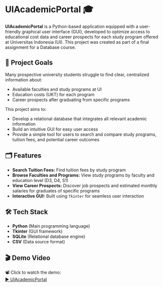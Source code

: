 # UIAcademicPortal 🎓
**UIAcademicPortal** is a Python-based application equipped with a user-friendly graphical user interface (GUI), developed to optimize access to educational cost data and career prospects for each study program offered at Universitas Indonesia (UI). This project was created as part of a final assignment for a Database course.

## 🎯 Project Goals
Many prospective university students struggle to find clear, centralized information about:
- Available faculties and study programs at UI
- Education costs (UKT) for each program
- Career prospects after graduating from specific programs

This project aims to:
- Develop a relational database that integrates all relevant academic information
- Build an intuitive GUI for easy user access
- Provide a simple tool for users to search and compare study programs, tuition fees, and potential career outcomes

## 🗂️ Features
- **Search Tuition Fees:** Find tuition fees by study program
- **Browse Faculties and Programs:** View study programs by faculty and education level (D3, D4, S1)
- **View Career Prospects:** Discover job prospects and estimated monthly salaries for graduates of specific programs
- **Interactive GUI:** Built using `Tkinter` for seamless user interaction

## 🛠️ Tech Stack
- **Python** (Main programming language)
- **Tkinter** (GUI framework)
- **SQLite** (Relational database engine)
- **CSV** (Data source format)

## 🎬 Demo Video
📽️ Click to watch the demo:  
[▶️ UIAcademicPortal](https://drive.google.com/file/d/16egyTE6oyJNmb0MzqXmJ_jIEuXrml2Vj/view?usp=sharing)
